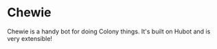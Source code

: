 # Chewie

Chewie is a handy bot for doing Colony things. It's built on Hubot and is very extensible!
